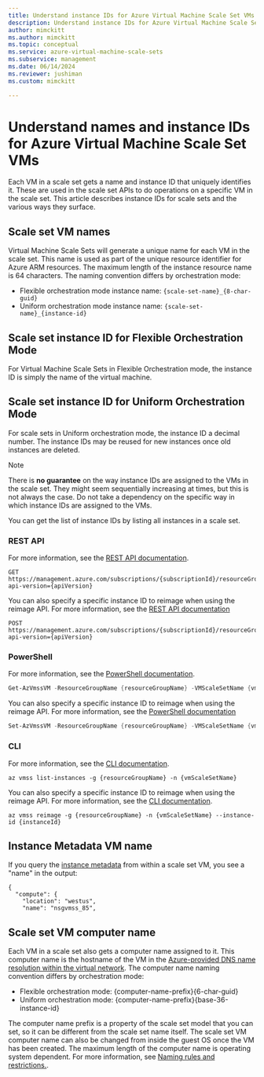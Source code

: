 ```yaml
---
title: Understand instance IDs for Azure Virtual Machine Scale Set VMs
description: Understand instance IDs for Azure Virtual Machine Scale Set virtual machines and the various ways that they surface.
author: mimckitt
ms.author: mimckitt
ms.topic: conceptual
ms.service: azure-virtual-machine-scale-sets
ms.subservice: management
ms.date: 06/14/2024
ms.reviewer: jushiman
ms.custom: mimckitt

---
```

# Understand names and instance IDs for Azure Virtual Machine Scale Set VMs


Each VM in a scale set gets a name and instance ID that uniquely identifies it. These are used in the scale set APIs to do operations on a specific VM in the scale set. This article describes instance IDs for scale sets and the various ways they surface.

## Scale set VM names

Virtual Machine Scale Sets will generate a unique name for each VM in the scale set. This name is used as part of the unique resource identifier for Azure ARM resources. The maximum length of the instance resource name is 64 characters. The naming convention differs by orchestration mode:

* Flexible orchestration mode instance name: `{scale-set-name}_{8-char-guid}`
* Uniform orchestration mode instance name: `{scale-set-name}_{instance-id}`

## Scale set instance ID for Flexible Orchestration Mode

For Virtual Machine Scale Sets in Flexible Orchestration mode, the instance ID is simply the name of the virtual machine.

## Scale set instance ID for Uniform Orchestration Mode

For scale sets in Uniform orchestration mode, the instance ID a decimal number. The instance IDs may be reused for new instances once old instances are deleted.

>[!NOTE]
> There is **no guarantee** on the way instance IDs are assigned to the VMs in the scale set. They might seem sequentially increasing at times, but this is not always the case. Do not take a dependency on the specific way in which instance IDs are assigned to the VMs.

You can get the list of instance IDs by listing all instances in a scale set.

### REST API
For more information, see the [REST API documentation](/rest/api/compute/virtualmachinescalesetvms/list).
```restapi
GET https://management.azure.com/subscriptions/{subscriptionId}/resourceGroups/{resourceGroupName}/providers/Microsoft.Compute/virtualMachineScaleSets/{vmScaleSetName}/virtualMachines?api-version={apiVersion} 
```

You can also specify a specific instance ID to reimage when using the reimage API. For more information, see the [REST API documentation](/rest/api/compute/virtualmachinescalesetvms/reimage)

```restapi
POST https://management.azure.com/subscriptions/{subscriptionId}/resourceGroups/{resourceGroupName}/providers/Microsoft.Compute/virtualMachineScaleSets/{vmScaleSetName}/virtualmachines/{instanceId}/reimage?api-version={apiVersion}
```

### PowerShell
For more information, see the [PowerShell documentation](/powershell/module/az.compute/get-azvmssvm).

```powershell
Get-AzVmssVM -ResourceGroupName {resourceGroupName} -VMScaleSetName {vmScaleSetName}
```

You can also specify a specific instance ID to reimage when using the reimage API. For more information, see the [PowerShell documentation](/powershell/module/az.compute/set-azvmssvm)

```powershell
Set-AzVmssVM -ResourceGroupName {resourceGroupName} -VMScaleSetName {vmScaleSetName} -InstanceId {instanceId} -Reimage
```


### CLI
For more information, see the [CLI documentation](/cli/azure/vmss).
```cli
az vmss list-instances -g {resourceGroupName} -n {vmScaleSetName}
```

You can also specify a specific instance ID to reimage when using the reimage API. For more information, see the [CLI documentation](/cli/azure/vmss).

```cli
az vmss reimage -g {resourceGroupName} -n {vmScaleSetName} --instance-id {instanceId}
```


## Instance Metadata VM name


If you query the [instance metadata](../virtual-machines/windows/instance-metadata-service.md) from within a scale set VM, you see a "name" in the output:

```output
{
  "compute": {
    "location": "westus",
    "name": "nsgvmss_85",
```



## Scale set VM computer name

Each VM in a scale set also gets a computer name assigned to it. This computer name is the hostname of the VM in the [Azure-provided DNS name resolution within the virtual network](../virtual-network/virtual-networks-name-resolution-for-vms-and-role-instances.md). The computer name naming convention differs by orchestration mode:

* Flexible orchestration mode: {computer-name-prefix}{6-char-guid}
* Uniform orchestration mode: {computer-name-prefix}{base-36-instance-id}

The computer name prefix is a property of the scale set model that you can set, so it can be different from the scale set name itself. The scale set VM computer name can also be changed from inside the guest OS once the VM has been created. The maximum length of the computer name is operating system dependent. For more information, see [Naming rules and restrictions.](../azure-resource-manager/management/resource-name-rules.md).
